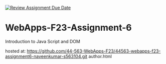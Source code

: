 [![Review Assignment Due Date](https://classroom.github.com/assets/deadline-readme-button-24ddc0f5d75046c5622901739e7c5dd533143b0c8e959d652212380cedb1ea36.svg)](https://classroom.github.com/a/b9NC0g7h)
# WebApps-F23-Assignment-6
Introduction to Java Script and DOM

hosted at: https://github.com/44-563-WebApps-F23/44563-webapps-f23-assignment6-naveenkumar-s563104.git
author.html


